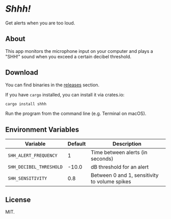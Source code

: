 *Shhh!*
=======

Get alerts when you are too loud.


About
-----

This app monitors the microphone input on your computer and plays a "SHH!" sound when you exceed a certain decibel threshold.


Download
--------

You can find binaries in the [releases](https://github.com/jchook/shhh/releases) section.

If you have `cargo` installed, you can install it via crates.io:

```sh
cargo install shhh
```

Run the program from the command line (e.g. Terminal on macOS).


Environment Variables
---------------------

| Variable | Default | Description |
|----------|---------|-------------|
| `SHH_ALERT_FREQUENCY` | 1 | Time between alerts (in seconds) |
| `SHH_DECIBEL_THRESHOLD` | -10.0 | dB threshold for an alert |
| `SHH_SENSITIVITY` | 0.8 | Between 0 and 1, sensitivity to volume spikes |


License
-------

MIT.

